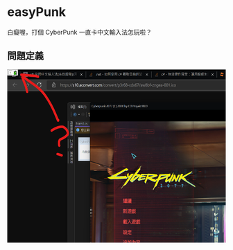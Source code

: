 # easyPunk
白癡喔，打個 CyberPunk 一直卡中文輸入法怎玩啦？


## 問題定義
[<img src="demo.png" width="600" height="400" />]()
